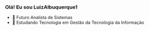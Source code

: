 ### Olá! Eu sou LuizAlbuquerque1

- 🔭 Futuro Analista de Sistemas
- 🌱 Estudando Tecnologia em Gestão da Tecnologia da Informação

